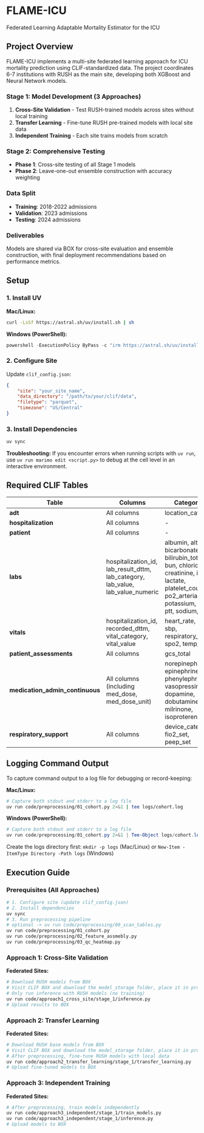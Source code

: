 # FLAME-ICU
Federated Learning Adaptable Mortality Estimator for the ICU

## Project Overview

FLAME-ICU implements a multi-site federated learning approach for ICU mortality prediction using CLIF-standardized data. The project coordinates 6-7 institutions with RUSH as the main site, developing both XGBoost and Neural Network models.

### Stage 1: Model Development (3 Approaches)
1. **Cross-Site Validation** - Test RUSH-trained models across sites without local training
2. **Transfer Learning** - Fine-tune RUSH pre-trained models with local site data
3. **Independent Training** - Each site trains models from scratch

### Stage 2: Comprehensive Testing
- **Phase 1**: Cross-site testing of all Stage 1 models
- **Phase 2**: Leave-one-out ensemble construction with accuracy weighting

### Data Split
- **Training**: 2018-2022 admissions
- **Validation**: 2023 admissions
- **Testing**: 2024 admissions

### Deliverables
Models are shared via BOX for cross-site evaluation and ensemble construction, with final deployment recommendations based on performance metrics.

## Setup

### 1. Install UV

**Mac/Linux:**
```bash
curl -LsSf https://astral.sh/uv/install.sh | sh
```

**Windows (PowerShell):**
```powershell
powershell -ExecutionPolicy ByPass -c "irm https://astral.sh/uv/install.ps1 | iex"
```

### 2. Configure Site
Update `clif_config.json`:
```json
{
    "site": "your_site_name",
    "data_directory": "/path/to/your/clif/data",
    "filetype": "parquet",
    "timezone": "US/Central"
}
```

### 3. Install Dependencies
```bash
uv sync
```

**Troubleshooting:** If you encounter errors when running scripts with `uv run`, use `uv run marimo edit <script.py>` to debug at the cell level in an interactive environment.

## Required CLIF Tables

| Table | Columns | Categories |
|-------|---------|------------|
| **adt** | All columns | location_category |
| **hospitalization** | All columns | - |
| **patient** | All columns | - |
| **labs** | hospitalization_id, lab_result_dttm, lab_category, lab_value, lab_value_numeric | albumin, alt, ast, bicarbonate, bilirubin_total, bun, chloride, creatinine, inr, lactate, platelet_count, po2_arterial, potassium, pt, ptt, sodium, wbc |
| **vitals** | hospitalization_id, recorded_dttm, vital_category, vital_value | heart_rate, map, sbp, respiratory_rate, spo2, temp_c |
| **patient_assessments** | All columns | gcs_total |
| **medication_admin_continuous** | All columns (including med_dose, med_dose_unit) | norepinephrine, epinephrine, phenylephrine, vasopressin, dopamine, dobutamine, milrinone, isoproterenol |
| **respiratory_support** | All columns | device_category, fio2_set, peep_set |

## Logging Command Output

To capture command output to a log file for debugging or record-keeping:

**Mac/Linux:**
```bash
# Capture both stdout and stderr to a log file
uv run code/preprocessing/01_cohort.py 2>&1 | tee logs/cohort.log
```

**Windows (PowerShell):**
```powershell
# Capture both stdout and stderr to a log file
uv run code/preprocessing/01_cohort.py 2>&1 | Tee-Object logs/cohort.log
```

Create the logs directory first: `mkdir -p logs` (Mac/Linux) or `New-Item -ItemType Directory -Path logs` (Windows)

## Execution Guide

### Prerequisites (All Approaches)
```bash
# 1. Configure site (update clif_config.json)
# 2. Install dependencies
uv sync
# 3. Run preprocessing pipeline
# optional -> uv run code/preprocessing/00_scan_tables.py
uv run code/preprocessing/01_cohort.py
uv run code/preprocessing/02_feature_assmebly.py
uv run code/preprocessing/03_qc_heatmap.py
```

### Approach 1: Cross-Site Validation

**Federated Sites:**
```bash
# Download RUSH models from BOX
# Visit CLIF BOX and download the model_storage folder, place it in project root
# Only run inference with RUSH models (no training)
uv run code/approach1_cross_site/stage_1/inference.py
# Upload results to BOX
```

### Approach 2: Transfer Learning

**Federated Sites:**
```bash
# Download RUSH base models from BOX
# Visit CLIF BOX and download the model_storage folder, place it in project root
# After preprocessing, fine-tune RUSH models with local data
uv run code/approach2_transfer_learning/stage_1/transfer_learning.py
# Upload fine-tuned models to BOX
```

### Approach 3: Independent Training

**Federated Sites:**
```bash
# After preprocessing, train models independently
uv run code/approach3_independent/stage_1/train_models.py
uv run code/approach3_independent/stage_1/inference.py
# Upload models to BOX
```

